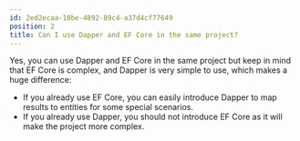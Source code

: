 ```yaml
---
id: 2ed2ecaa-10be-4892-89c4-a37d4cf77649
position: 2
title: Can I use Dapper and EF Core in the same project?
---
```


Yes, you can use Dapper and EF Core in the same project but keep in mind that EF Core is complex, and Dapper is very simple to use, which makes a huge difference:

- If you already use EF Core, you can easily introduce Dapper to map results to entities for some special scenarios.
- If you already use Dapper, you should not introduce EF Core as it will make the project more complex.